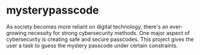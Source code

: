 # mysterypasscode
As society becomes more reliant on digital technology, there's an ever-growing necessity for strong cybersecurity methods. One major aspect of cybersecurity is creating safe and secure passcodes. This project gives the user a task to guess the mystery passcode under certain constraints.
